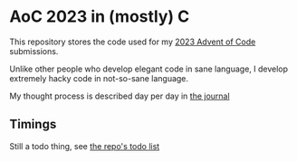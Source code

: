 # AoC 2023 in (mostly) C

This repository stores the code used for my [2023 Advent of Code](https://adventofcode.com/2023/) submissions.

Unlike other people who develop elegant code in sane language, I develop extremely hacky code in not-so-sane language.

My thought process is described day per day in [the journal](JOURNAL.md)

## Timings

Still a todo thing, see [the repo's todo list](TODO.md)